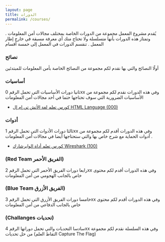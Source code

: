 ```yaml
---
layout: page
title: الدورات
permalink: /courses/
---
```


يُقدم مشروع المعمل مجموعة من الدورات الخاصة بمختلف مجالات أمن المعلومات . وتمتاز هذه الدورات بأنها متسلسلة ولا تحتاج منك أي معرفة مسبقة في خارج إطار المعمل . تنقسم الدورات في المعمل إلى خمسة أقسام 


### نصائح
أولًا النصائح والتي بها نقدم لكم مجموعة من النصائح الخاصة بأمن المعلومات للمبتدئين


### أساسيات

ثانيا دورات الأساسيات التي تحمل الرقم 0xx وفي هذه الدورات
نقدم لكم مجموعة من الأساسيات الضرورية التي سوف تحتاجها حتما في أحد مجالات أمن المعلومات

- [كورس تعلم لغة الأتش تي إم إل HTML Language (000)](https://www.youtube.com/playlist?list=PL71FakzkAfYttJos1JC5LsmWOlABiVePb)



### أدوات
ثالثا دورات الأدوات التي تحمل الرقم 1xx وفي هذه الدورات أقدم لكم مجموعة من أدوات الحماية مع شرح خاص بها والتي ستحتاجها أيضا في مجالات أمن المعلومات .

- [كورس تعلم أداة الوايرشارك Wireshark (100)](https://www.youtube.com/playlist?list=PL71FakzkAfYtXETo4gJysS7KwrM-bB8RC)



### (Red Team الفريق الأحمر)
رابعا دورات الفريق الأحمر التي تحمل الرقم 2xx وفي هذه الدورات أقدم لكم محتوى خاص بالجانب الهجومي من أمن المعلومات



### (Blue Team الفريق الأزرق)
خامسا  دورات الفريق الأزرق التي تحمل الرقم 3xx وفي هذه الدورات أقدم لكم محتوى خاص بالجانب الدفاعي من أمن المعلومات

### (Challanges تحديات)
سادسا التحديات والتي تحمل دوراتها الرقم 4xx وفي هذه السلسلة نقدم لكم مجموعة من حل تحديات (التقاط العلم Capture The Flag)
